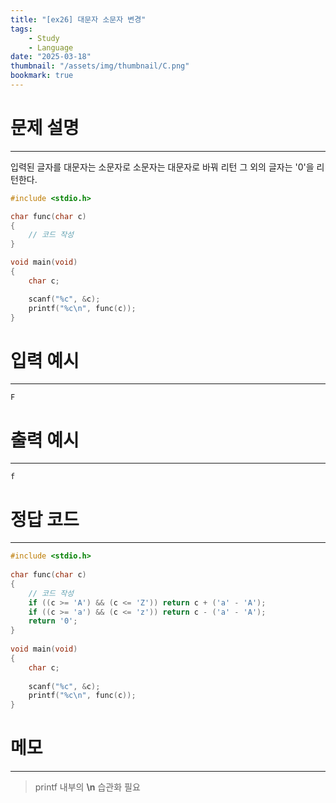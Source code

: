 ```yaml
---
title: "[ex26] 대문자 소문자 변경"
tags:
    - Study
    - Language
date: "2025-03-18"
thumbnail: "/assets/img/thumbnail/C.png"
bookmark: true
---
```

# 문제 설명
---
입력된 글자를 대문자는 소문자로 소문자는 대문자로 바꿔 리턴
그 외의 글자는 '0'을 리턴한다.

```c
#include <stdio.h>

char func(char c)
{
	// 코드 작성
}

void main(void)
{
	char c;

	scanf("%c", &c);
	printf("%c\n", func(c));
}
```

# 입력 예시
---

```
F
```

# 출력 예시
---

```
f
```

# 정답 코드
---

```c
#include <stdio.h>
 
char func(char c)
{
    // 코드 작성
    if ((c >= 'A') && (c <= 'Z')) return c + ('a' - 'A');
    if ((c >= 'a') && (c <= 'z')) return c - ('a' - 'A');
    return '0';
}
 
void main(void)
{
    char c;
 
    scanf("%c", &c);
    printf("%c\n", func(c));
}
```

# 메모
---
> printf 내부의 **\n** 습관화 필요